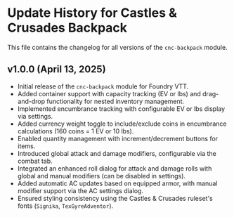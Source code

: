 # Update History for Castles & Crusades Backpack

This file contains the changelog for all versions of the `cnc-backpack` module.

## v1.0.0 (April 13, 2025)
- Initial release of the `cnc-backpack` module for Foundry VTT.
- Added container support with capacity tracking (EV or lbs) and drag-and-drop functionality for nested inventory management.
- Implemented encumbrance tracking with configurable EV or lbs display via settings.
- Added currency weight toggle to include/exclude coins in encumbrance calculations (160 coins = 1 EV or 10 lbs).
- Enabled quantity management with increment/decrement buttons for items.
- Introduced global attack and damage modifiers, configurable via the combat tab.
- Integrated an enhanced roll dialog for attack and damage rolls with global and manual modifiers (can be disabled in settings).
- Added automatic AC updates based on equipped armor, with manual modifier support via the AC settings dialog.
- Ensured styling consistency using the Castles & Crusades ruleset's fonts (`Signika`, `TexGyreAdventor`).